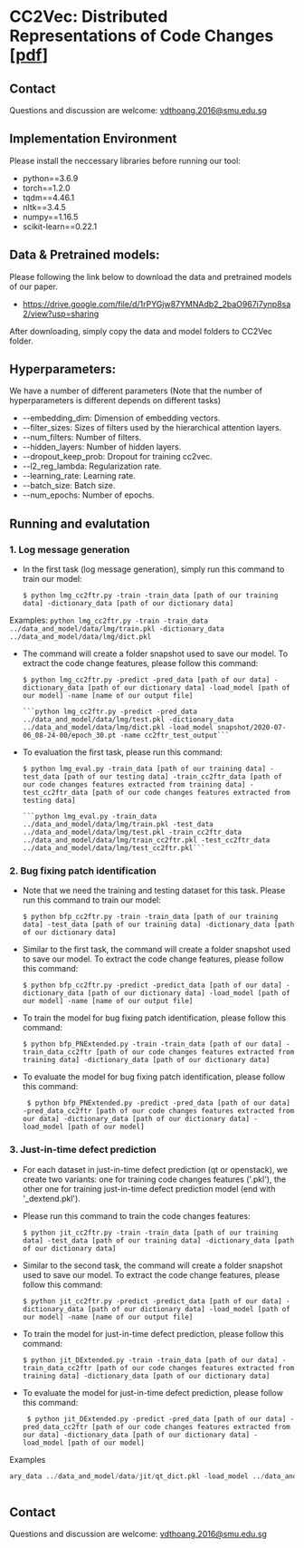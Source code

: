 # CC2Vec: Distributed Representations of Code Changes [[pdf](https://arxiv.org/pdf/2003.05620.pdf)]

## Contact
Questions and discussion are welcome: vdthoang.2016@smu.edu.sg

## Implementation Environment

Please install the neccessary libraries before running our tool:

- python==3.6.9
- torch==1.2.0
- tqdm==4.46.1
- nltk==3.4.5
- numpy==1.16.5
- scikit-learn==0.22.1

## Data & Pretrained models:

Please following the link below to download the data and pretrained models of our paper. 

- https://drive.google.com/file/d/1rPYGjw87YMNAdb2_2baO967i7ynp8sa2/view?usp=sharing

After downloading, simply copy the data and model folders to CC2Vec folder. 

## Hyperparameters:
We have a number of different parameters (Note that the number of hyperparameters is different depends on different tasks)

* --embedding_dim: Dimension of embedding vectors.
* --filter_sizes: Sizes of filters used by the hierarchical attention layers. 
* --num_filters: Number of filters. 
* --hidden_layers: Number of hidden layers. 
* --dropout_keep_prob: Dropout for training cc2vec. 
* --l2_reg_lambda: Regularization rate. 
* --learning_rate: Learning rate. 
* --batch_size: Batch size. 
* --num_epochs: Number of epochs. 

## Running and evalutation

### 1. Log message generation 

- In the first task (log message generation), simply run this command to train our model:

      $ python lmg_cc2ftr.py -train -train_data [path of our training data] -dictionary_data [path of our dictionary data]

Examples:
```python lmg_cc2ftr.py -train -train_data ../data_and_model/data/lmg/train.pkl -dictionary_data ../data_and_model/data/lmg/dict.pkl```

- The command will create a folder snapshot used to save our model. To extract the code change features, please follow this command:

      $ python lmg_cc2ftr.py -predict -pred_data [path of our data] -dictionary_data [path of our dictionary data] -load_model [path of our model] -name [name of our output file]
      
      ```python lmg_cc2ftr.py -predict -pred_data ../data_and_model/data/lmg/test.pkl -dictionary_data ../data_and_model/data/lmg/dict.pkl -load_model snapshot/2020-07-06_08-24-00/epoch_30.pt -name cc2ftr_test_output```
      
- To evaluation the first task, please run this command:

      $ python lmg_eval.py -train_data [path of our training data] -test_data [path of our testing data] -train_cc2ftr_data [path of our code changes features extracted from training data] -test_cc2ftr_data [path of our code changes features extracted from testing data] 
      
      ```python lmg_eval.py -train_data ../data_and_model/data/lmg/train.pkl -test_data ../data_and_model/data/lmg/test.pkl -train_cc2ftr_data ../data_and_model/data/lmg/train_cc2ftr.pkl -test_cc2ftr_data ../data_and_model/data/lmg/test_cc2ftr.pkl```

### 2. Bug fixing patch identification

- Note that we need the training and testing dataset for this task. Please run this command to train our model:

      $ python bfp_cc2ftr.py -train -train_data [path of our training data] -test_data [path of our training data] -dictionary_data [path of our dictionary data]

- Similar to the first task, the command will create a folder snapshot used to save our model. To extract the code change features, please follow this command:

      $ python bfp_cc2ftr.py -predict -predict_data [path of our data] -dictionary_data [path of our dictionary data] -load_model [path of our model] -name [name of our output file]
      
- To train the model for bug fixing patch identification, please follow this command: 

      $ python bfp_PNExtended.py -train -train_data [path of our data] -train_data_cc2ftr [path of our code changes features extracted from training data] -dictionary_data [path of our dictionary data]
      
- To evaluate the model for bug fixing patch identification, please follow this command:
      
       $ python bfp_PNExtended.py -predict -pred_data [path of our data] -pred_data_cc2ftr [path of our code changes features extracted from our data] -dictionary_data [path of our dictionary data] -load_model [path of our model]
       
### 3. Just-in-time defect prediction

- For each dataset in just-in-time defect prediction (qt or openstack), we create two variants: one for training code changes features ('.pkl'), the other one for training just-in-time defect prediction model (end with '_dextend.pkl'). 

- Please run this command to train the code changes features:

      $ python jit_cc2ftr.py -train -train_data [path of our training data] -test_data [path of our training data] -dictionary_data [path of our dictionary data]

- Similar to the second task, the command will create a folder snapshot used to save our model. To extract the code change features, please follow this command:

      $ python jit_cc2ftr.py -predict -predict_data [path of our data] -dictionary_data [path of our dictionary data] -load_model [path of our model] -name [name of our output file]
      
- To train the model for just-in-time defect prediction, please follow this command: 

      $ python jit_DExtended.py -train -train_data [path of our data] -train_data_cc2ftr [path of our code changes features extracted from training data] -dictionary_data [path of our dictionary data]
      
- To evaluate the model for just-in-time defect prediction, please follow this command:
      
       $ python jit_DExtended.py -predict -pred_data [path of our data] -pred_data_cc2ftr [path of our code changes features extracted from our data] -dictionary_data [path of our dictionary data] -load_model [path of our model]

Examples

```python jit_DExtended.py -predict -pred_data ../data_and_model/data/jit/qt_test_dextend.pkl -pred_data_cc2ftr ../data_and_model/data/jit/qt_test_cc2ftr.pkl -diction
ary_data ../data_and_model/data/jit/qt_dict.pkl -load_model ../data_and_model/model/jit/qt_djit_extend.pt
```

```python jit_DExtended.py -predict -pred_data ../data_and_model/data/jit/openstack_test_dextend.pkl -pred_data_cc2ftr ../data_and_model/data/jit/openstack_test_cc2ftr.pkl -dictionary_data ../data_and_model/data/jit/openstack_dict.pkl -load_model ../data_and_model/model/jit/openstack_djit_extend.pt
```

## Contact

Questions and discussion are welcome: vdthoang.2016@smu.edu.sg
